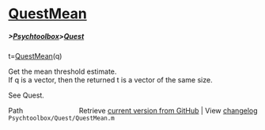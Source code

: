 # [QuestMean](QuestMean)
##### >[Psychtoolbox](Psychtoolbox)>[Quest](Quest)

t=[QuestMean](QuestMean)(q)  
  
Get the mean threshold estimate.  
If q is a vector, then the returned t is a vector of the same size.  
  
See Quest.  




<div class="code_header" style="text-align:right;">
  <span style="float:left;">Path&nbsp;&nbsp;</span> <span class="counter">Retrieve <a href=
  "https://raw.github.com/Psychtoolbox-3/Psychtoolbox-3/beta/Psychtoolbox/Quest/QuestMean.m">current version from GitHub</a> | View <a href=
  "https://github.com/Psychtoolbox-3/Psychtoolbox-3/commits/beta/Psychtoolbox/Quest/QuestMean.m">changelog</a></span>
</div>
<div class="code">
  <code>Psychtoolbox/Quest/QuestMean.m</code>
</div>

